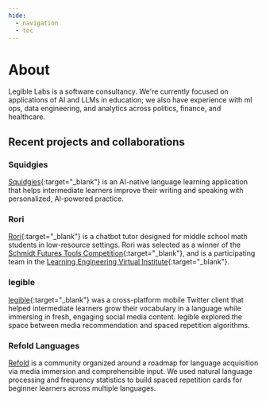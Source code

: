 ```yaml
---
hide:
  - navigation
  - toc
---
```


# About

Legible Labs is a software consultancy. We're currently focused on applications of AI and LLMs in education; we also have experience with ml ops, data engineering, and analytics across politics, finance, and healthcare.

## Recent projects and collaborations

### Squidgies

[Squidgies](https://squidgies.app){:target="\_blank"} is an AI-native language learning application that helps intermediate learners improve their writing and speaking with personalized, AI-powered practice.

### Rori

[Rori](https://rori.ai/){:target="\_blank"} is a chatbot tutor designed for middle school math students in low-resource settings. Rori was selected as a winner of the [Schmidt Futures Tools Competition](https://www.schmidtfutures.com/winners-announced-in-education-technology-competition-sponsored-by-schmidt-futures-and-philanthropist-ken-griffin/){:target="\_blank"}, and is a participating team in the [Learning Engineering Virtual Institute](https://learning-engineering-virtual-institute.org/){:target="\_blank"}.

### legible

[legible](https://devpost.com/software/legible){:target="\_blank"} was a cross-platform mobile Twitter client that helped intermediate learners grow their vocabulary in a language while immersing in fresh, engaging social media content. legible explored the space between media recommendation and spaced repetition algorithms.

### Refold Languages

[Refold](https://refold.la/) is a community organized around a roadmap for language acquisition via media immersion and comprehensible input. We used natural language processing and frequency statistics to build spaced repetition cards for beginner learners across multiple languages.
